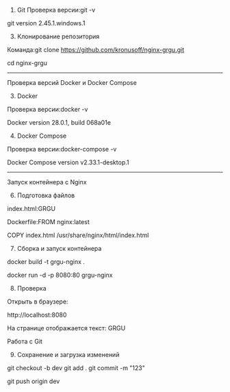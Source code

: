 1. Git
Проверка версии:git -v

git version 2.45.1.windows.1

3. Клонирование репозитория

Команда:git clone https://github.com/kronusoff/nginx-grgu.git

cd nginx-grgu

---
Проверка версий Docker и Docker Compose

3. Docker

Проверка версии:docker -v

Docker version 28.0.1, build 068a01e

4. Docker Compose

Проверка версии:docker-compose -v

Docker Compose version v2.33.1-desktop.1

---

Запуск контейнера с Nginx

6. Подготовка файлов

index.html:GRGU

Dockerfile:FROM nginx:latest

COPY index.html /usr/share/nginx/html/index.html


7. Сборка и запуск контейнера

docker build -t grgu-nginx .

docker run -d -p 8080:80 grgu-nginx


8. Проверка

Открыть в браузере:

http://localhost:8080

На странице отображается текст: GRGU


Работа с Git

9. Сохранение и загрузка изменений

git checkout -b dev
git add .
git commit -m "123"

git push origin dev

